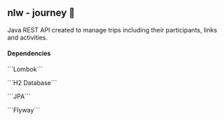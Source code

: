 <h2>nlw - journey 🎒</h2>

<p>Java REST API created to manage trips including their participants, links and activities.</p>

<h4>
  Dependencies
</h4>

<p>```Lombok```</p>
<p>```H2 Database```</p>
<p>```JPA```</p>
<p>```Flyway```</p>

